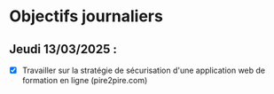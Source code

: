 # Objectifs journaliers

## Jeudi 13/03/2025 :

- [x] Travailler sur la stratégie de sécurisation d'une application web de formation en ligne (pire2pire.com)


